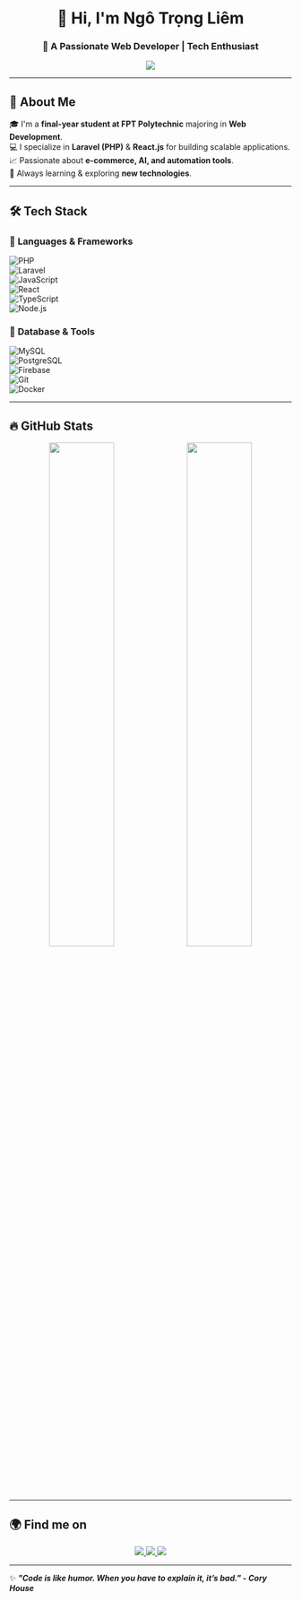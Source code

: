 
<h1 align="center">👋 Hi, I'm Ngô Trọng Liêm</h1>
<h3 align="center">🚀 A Passionate Web Developer | Tech Enthusiast</h3>

<p align="center">
  <img src="https://readme-typing-svg.herokuapp.com?font=Fira+Code&pause=1000&color=4C8EDA&center=true&width=435&lines=Welcome+to+my+GitHub!;I'm+a+Full-stack+Developer;Loves+coding+%26+problem-solving!" />
</p>

---

## 🧐 **About Me**  
🎓 I'm a **final-year student at FPT Polytechnic** majoring in **Web Development**.  
💻 I specialize in **Laravel (PHP)** & **React.js** for building scalable applications.  
📈 Passionate about **e-commerce, AI, and automation tools**.  
📖 Always learning & exploring **new technologies**.  

---

## 🛠 **Tech Stack**
### 🔹 **Languages & Frameworks**  
![PHP](https://img.shields.io/badge/PHP-777BB4?style=for-the-badge&logo=php&logoColor=white)  
![Laravel](https://img.shields.io/badge/Laravel-FF2D20?style=for-the-badge&logo=laravel&logoColor=white)  
![JavaScript](https://img.shields.io/badge/JavaScript-F7DF1E?style=for-the-badge&logo=javascript&logoColor=black)  
![React](https://img.shields.io/badge/React-61DAFB?style=for-the-badge&logo=react&logoColor=black)  
![TypeScript](https://img.shields.io/badge/TypeScript-3178C6?style=for-the-badge&logo=typescript&logoColor=white)  
![Node.js](https://img.shields.io/badge/Node.js-339933?style=for-the-badge&logo=node.js&logoColor=white)  

### 🔹 **Database & Tools**  
![MySQL](https://img.shields.io/badge/MySQL-4479A1?style=for-the-badge&logo=mysql&logoColor=white)  
![PostgreSQL](https://img.shields.io/badge/PostgreSQL-336791?style=for-the-badge&logo=postgresql&logoColor=white)  
![Firebase](https://img.shields.io/badge/Firebase-FFCA28?style=for-the-badge&logo=firebase&logoColor=black)  
![Git](https://img.shields.io/badge/Git-F05032?style=for-the-badge&logo=git&logoColor=white)  
![Docker](https://img.shields.io/badge/Docker-2496ED?style=for-the-badge&logo=docker&logoColor=white)  

---

## 🔥 **GitHub Stats**
<p align="center">
  <img src="https://github-readme-stats.vercel.app/api?username=liemdev&show_icons=true&theme=radical&count_private=true" width="48%" />
  <img src="https://github-readme-streak-stats.herokuapp.com/?user=liemdev&theme=radical" width="48%" />
</p>

---

## 🌍 **Find me on**
<p align="center">
  <a href="" target="_blank">
    <img src="https://img.shields.io/badge/LinkedIn-0A66C2?style=for-the-badge&logo=linkedin&logoColor=white" />
  </a>
  <a href="https://github.com/ngotronglie" target="_blank">
    <img src="https://img.shields.io/badge/GitHub-181717?style=for-the-badge&logo=github&logoColor=white" />
  </a>
  <a href="mailto:ngotrongliem2004@gmail.com">
    <img src="https://img.shields.io/badge/Email-D14836?style=for-the-badge&logo=gmail&logoColor=white" />
  </a>
</p>

---

✨ **_"Code is like humor. When you have to explain it, it’s bad." - Cory House_**  
